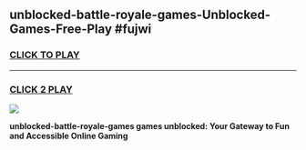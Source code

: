 
## unblocked-battle-royale-games-Unblocked-Games-Free-Play #fujwi
<h3>
<a href="https://us.freeplayer.one?title=unblocked-battle-royale-games&ref=9M">CLICK TO PLAY</a></h3>
<hr>

<h3>
<a href="https://us.freeplayer.one?title=unblocked-battle-royale-games&ref=9M">CLICK 2 PLAY</a>
  
</h3>

<a href="https://us.freeplayer.one?title=unblocked-battle-royale-games&ref=9M"><img src="https://clearcache.store/games.png"></a>


**unblocked-battle-royale-games games unblocked: Your Gateway to Fun and Accessible Online Gaming**
